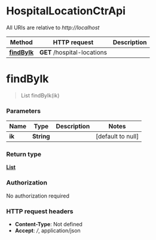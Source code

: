 # HospitalLocationCtrApi

All URIs are relative to *http://localhost*

| Method | HTTP request | Description |
|------------- | ------------- | -------------|
| [**findByIk**](HospitalLocationCtrApi.md#findByIk) | **GET** /hospital-locations |  |


<a name="findByIk"></a>
# **findByIk**
> List findByIk(ik)



### Parameters

|Name | Type | Description  | Notes |
|------------- | ------------- | ------------- | -------------|
| **ik** | **String**|  | [default to null] |

### Return type

[**List**](../Models/HospitalLocationDTO.md)

### Authorization

No authorization required

### HTTP request headers

- **Content-Type**: Not defined
- **Accept**: */*, application/json

